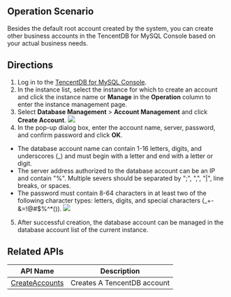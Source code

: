 ## Operation Scenario
Besides the default root account created by the system, you can create other business accounts in the TencentDB for MySQL Console based on your actual business needs.

## Directions
1. Log in to the [TencentDB for MySQL Console](https://console.cloud.tencent.com/cdb).
2. In the instance list, select the instance for which to create an account and click the instance name or **Manage** in the **Operation** column to enter the instance management page.
3. Select **Database Management** > **Account Management** and click **Create Account**.
![](https://main.qcloudimg.com/raw/244439e05841ec094ff337ca56f845c1.png)
4. In the pop-up dialog box, enter the account name, server, password, and confirm password and click **OK**.
 - The database account name can contain 1-16 letters, digits, and underscores (_) and must begin with a letter and end with a letter or digit.
 - The server address authorized to the database account can be an IP and contain "%". Multiple severs should be separated by ";", ",", "|", line breaks, or spaces.
 - The password must contain 8-64 characters in at least two of the following character types: letters, digits, and special characters (_+-&amp;=!@#$%^*()).
![](https://main.qcloudimg.com/raw/2971e6440e3766c0a7d483095dd45f40.png)
5. After successful creation, the database account can be managed in the database account list of the current instance.

## Related APIs

| API Name                                                      | Description     |
| ------------------------------------------------------------ | -------- |
| [CreateAccounts](http://intl.cloud.tencent.com/document/product/236/17502) | Creates A TencentDB account |

